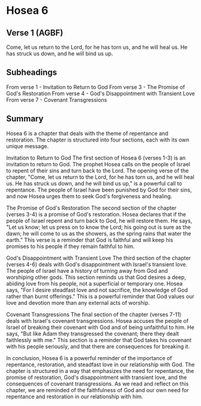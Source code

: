 # Hosea 6

## Verse 1 (AGBF)

Come, let us return to the Lord, for he has torn us, and he will heal us. He has struck us down, and he will bind us up.

## Subheadings

From verse 1 - Invitation to Return to God
From verse 3 - The Promise of God's Restoration
From verse 4 - God's Disappointment with Transient Love
From verse 7 - Covenant Transgressions

## Summary

Hosea 6 is a chapter that deals with the theme of repentance and restoration. The chapter is structured into four sections, each with its own unique message.

Invitation to Return to God
The first section of Hosea 6 (verses 1-3) is an invitation to return to God. The prophet Hosea calls on the people of Israel to repent of their sins and turn back to the Lord. The opening verse of the chapter, "Come, let us return to the Lord, for he has torn us, and he will heal us. He has struck us down, and he will bind us up," is a powerful call to repentance. The people of Israel have been punished by God for their sins, and now Hosea urges them to seek God's forgiveness and healing.

The Promise of God's Restoration
The second section of the chapter (verses 3-4) is a promise of God's restoration. Hosea declares that if the people of Israel repent and turn back to God, he will restore them. He says, "Let us know; let us press on to know the Lord; his going out is sure as the dawn; he will come to us as the showers, as the spring rains that water the earth." This verse is a reminder that God is faithful and will keep his promises to his people if they remain faithful to him.

God's Disappointment with Transient Love
The third section of the chapter (verses 4-6) deals with God's disappointment with Israel's transient love. The people of Israel have a history of turning away from God and worshiping other gods. This section reminds us that God desires a deep, abiding love from his people, not a superficial or temporary one. Hosea says, "For I desire steadfast love and not sacrifice, the knowledge of God rather than burnt offerings." This is a powerful reminder that God values our love and devotion more than any external acts of worship.

Covenant Transgressions
The final section of the chapter (verses 7-11) deals with Israel's covenant transgressions. Hosea accuses the people of Israel of breaking their covenant with God and of being unfaithful to him. He says, "But like Adam they transgressed the covenant; there they dealt faithlessly with me." This section is a reminder that God takes his covenant with his people seriously, and that there are consequences for breaking it.

In conclusion, Hosea 6 is a powerful reminder of the importance of repentance, restoration, and steadfast love in our relationship with God. The chapter is structured in a way that emphasizes the need for repentance, the promise of restoration, God's disappointment with transient love, and the consequences of covenant transgressions. As we read and reflect on this chapter, we are reminded of the faithfulness of God and our own need for repentance and restoration in our relationship with him.